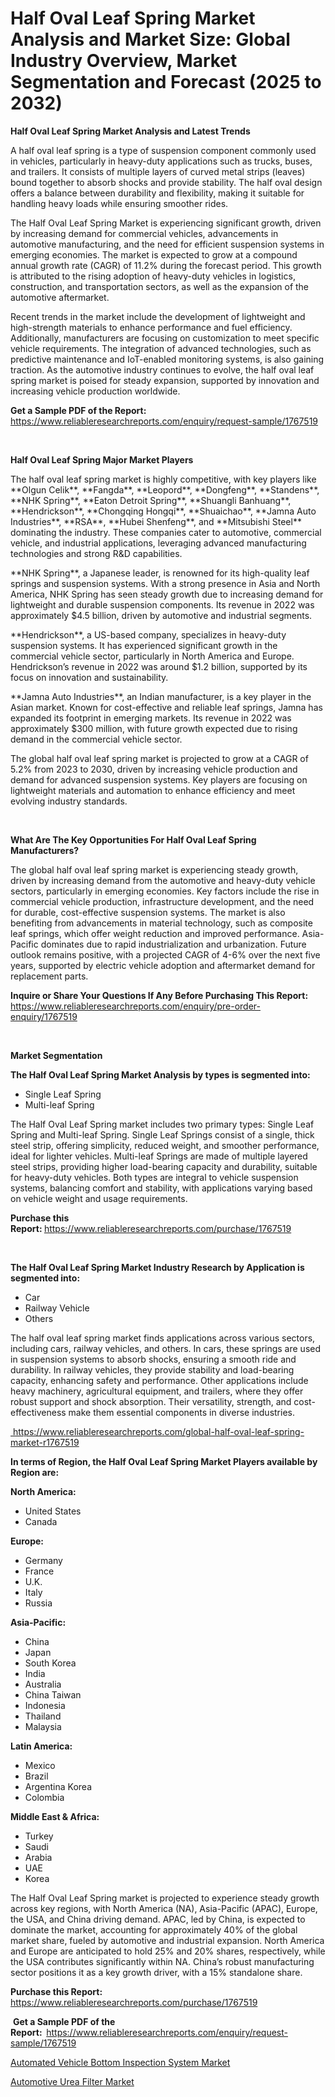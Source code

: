 <p><h1>Half Oval Leaf Spring Market Analysis and Market Size: Global Industry Overview, Market Segmentation and Forecast (2025 to 2032)</h1></p><p><strong>Half Oval Leaf Spring Market Analysis and Latest Trends</strong></p>
<p><p>A half oval leaf spring is a type of suspension component commonly used in vehicles, particularly in heavy-duty applications such as trucks, buses, and trailers. It consists of multiple layers of curved metal strips (leaves) bound together to absorb shocks and provide stability. The half oval design offers a balance between durability and flexibility, making it suitable for handling heavy loads while ensuring smoother rides.</p><p>The Half Oval Leaf Spring Market is experiencing significant growth, driven by increasing demand for commercial vehicles, advancements in automotive manufacturing, and the need for efficient suspension systems in emerging economies. The market is expected to grow at a compound annual growth rate (CAGR) of 11.2% during the forecast period. This growth is attributed to the rising adoption of heavy-duty vehicles in logistics, construction, and transportation sectors, as well as the expansion of the automotive aftermarket.</p><p>Recent trends in the market include the development of lightweight and high-strength materials to enhance performance and fuel efficiency. Additionally, manufacturers are focusing on customization to meet specific vehicle requirements. The integration of advanced technologies, such as predictive maintenance and IoT-enabled monitoring systems, is also gaining traction. As the automotive industry continues to evolve, the half oval leaf spring market is poised for steady expansion, supported by innovation and increasing vehicle production worldwide.</p></p>
<p><strong>Get a Sample PDF of the Report:&nbsp;</strong> <a href="https://www.reliableresearchreports.com/enquiry/request-sample/1767519?utm_campaign=34&utm_medium=2&utm_source=Github&utm_content=ia&utm_term=23012025&utm_id=half-oval-leaf-spring">https://www.reliableresearchreports.com/enquiry/request-sample/1767519</a></p>
<p>&nbsp;</p>
<p><strong>Half Oval Leaf Spring Major Market Players</strong></p>
<p><p>The half oval leaf spring market is highly competitive, with key players like **Olgun Celik**, **Fangda**, **Leopord**, **Dongfeng**, **Standens**, **NHK Spring**, **Eaton Detroit Spring**, **Shuangli Banhuang**, **Hendrickson**, **Chongqing Hongqi**, **Shuaichao**, **Jamna Auto Industries**, **RSA**, **Hubei Shenfeng**, and **Mitsubishi Steel** dominating the industry. These companies cater to automotive, commercial vehicle, and industrial applications, leveraging advanced manufacturing technologies and strong R&D capabilities.</p><p>**NHK Spring**, a Japanese leader, is renowned for its high-quality leaf springs and suspension systems. With a strong presence in Asia and North America, NHK Spring has seen steady growth due to increasing demand for lightweight and durable suspension components. Its revenue in 2022 was approximately $4.5 billion, driven by automotive and industrial segments.</p><p>**Hendrickson**, a US-based company, specializes in heavy-duty suspension systems. It has experienced significant growth in the commercial vehicle sector, particularly in North America and Europe. Hendrickson’s revenue in 2022 was around $1.2 billion, supported by its focus on innovation and sustainability.</p><p>**Jamna Auto Industries**, an Indian manufacturer, is a key player in the Asian market. Known for cost-effective and reliable leaf springs, Jamna has expanded its footprint in emerging markets. Its revenue in 2022 was approximately $300 million, with future growth expected due to rising demand in the commercial vehicle sector.</p><p>The global half oval leaf spring market is projected to grow at a CAGR of 5.2% from 2023 to 2030, driven by increasing vehicle production and demand for advanced suspension systems. Key players are focusing on lightweight materials and automation to enhance efficiency and meet evolving industry standards.</p></p>
<p>&nbsp;</p>
<p><strong>What Are The Key Opportunities For Half Oval Leaf Spring Manufacturers?</strong></p>
<p><p>The global half oval leaf spring market is experiencing steady growth, driven by increasing demand from the automotive and heavy-duty vehicle sectors, particularly in emerging economies. Key factors include the rise in commercial vehicle production, infrastructure development, and the need for durable, cost-effective suspension systems. The market is also benefiting from advancements in material technology, such as composite leaf springs, which offer weight reduction and improved performance. Asia-Pacific dominates due to rapid industrialization and urbanization. Future outlook remains positive, with a projected CAGR of 4-6% over the next five years, supported by electric vehicle adoption and aftermarket demand for replacement parts.</p></p>
<p><strong>Inquire or Share Your Questions If Any Before Purchasing This Report:</strong> <a href="https://www.reliableresearchreports.com/enquiry/pre-order-enquiry/1767519?utm_campaign=34&utm_medium=2&utm_source=Github&utm_content=ia&utm_term=23012025&utm_id=half-oval-leaf-spring">https://www.reliableresearchreports.com/enquiry/pre-order-enquiry/1767519</a></p>
<p>&nbsp;</p>
<p><strong>Market Segmentation</strong></p>
<p><strong>The Half Oval Leaf Spring Market Analysis by types is segmented into:</strong></p>
<p><ul><li>Single Leaf Spring</li><li>Multi-leaf Spring</li></ul></p>
<p><p>The Half Oval Leaf Spring market includes two primary types: Single Leaf Spring and Multi-leaf Spring. Single Leaf Springs consist of a single, thick steel strip, offering simplicity, reduced weight, and smoother performance, ideal for lighter vehicles. Multi-leaf Springs are made of multiple layered steel strips, providing higher load-bearing capacity and durability, suitable for heavy-duty vehicles. Both types are integral to vehicle suspension systems, balancing comfort and stability, with applications varying based on vehicle weight and usage requirements.</p></p>
<p><strong>Purchase this Report:&nbsp;</strong><a href="https://www.reliableresearchreports.com/purchase/1767519?utm_campaign=34&utm_medium=2&utm_source=Github&utm_content=ia&utm_term=23012025&utm_id=half-oval-leaf-spring">https://www.reliableresearchreports.com/purchase/1767519</a></p>
<p>&nbsp;</p>
<p><strong>The Half Oval Leaf Spring Market Industry Research by Application is segmented into:</strong></p>
<p><ul><li>Car</li><li>Railway Vehicle</li><li>Others</li></ul></p>
<p><p>The half oval leaf spring market finds applications across various sectors, including cars, railway vehicles, and others. In cars, these springs are used in suspension systems to absorb shocks, ensuring a smooth ride and durability. In railway vehicles, they provide stability and load-bearing capacity, enhancing safety and performance. Other applications include heavy machinery, agricultural equipment, and trailers, where they offer robust support and shock absorption. Their versatility, strength, and cost-effectiveness make them essential components in diverse industries.</p></p>
<p><a href="https://www.reliableresearchreports.com/global-half-oval-leaf-spring-market-r1767519?utm_campaign=34&utm_medium=2&utm_source=Github&utm_content=ia&utm_term=23012025&utm_id=half-oval-leaf-spring">&nbsp;https://www.reliableresearchreports.com/global-half-oval-leaf-spring-market-r1767519</a></p>
<p><strong>In terms of Region, the Half Oval Leaf Spring Market Players available by Region are:</strong></p>
<p>
    <p> <strong> North America: </strong>
        <ul>
            <li>United States</li>
            <li>Canada</li>
        </ul>
        </p> 
    <p> <strong> Europe: </strong>
        <ul>
            <li>Germany</li>
            <li>France</li>
            <li>U.K.</li>
            <li>Italy</li>
            <li>Russia</li>
        </ul>
        </p> 
    <p> <strong> Asia-Pacific: </strong>
        <ul>
            <li>China</li>
            <li>Japan</li>
            <li>South Korea</li>
            <li>India</li>
            <li>Australia</li>
            <li>China Taiwan</li>
            <li>Indonesia</li>
            <li>Thailand</li>
            <li>Malaysia</li>
        </ul>
        </p> 
    <p> <strong> Latin America: </strong>
        <ul>
            <li>Mexico</li>
            <li>Brazil</li>
            <li>Argentina Korea</li>
            <li>Colombia</li>
        </ul>
        </p> 
    <p> <strong> Middle East & Africa: </strong>
        <ul>
            <li>Turkey</li>
            <li>Saudi</li>
            <li>Arabia</li>
            <li>UAE</li>
            <li>Korea</li>
        </ul>
    </p>
    </p>
<p><p>The Half Oval Leaf Spring market is projected to experience steady growth across key regions, with North America (NA), Asia-Pacific (APAC), Europe, the USA, and China driving demand. APAC, led by China, is expected to dominate the market, accounting for approximately 40% of the global market share, fueled by automotive and industrial expansion. North America and Europe are anticipated to hold 25% and 20% shares, respectively, while the USA contributes significantly within NA. China’s robust manufacturing sector positions it as a key growth driver, with a 15% standalone share.</p></p>
<p><strong>Purchase this Report: </strong><a href="https://www.reliableresearchreports.com/purchase/1767519?utm_campaign=34&utm_medium=2&utm_source=Github&utm_content=ia&utm_term=23012025&utm_id=half-oval-leaf-spring">https://www.reliableresearchreports.com/purchase/1767519</a></p>
<p>&nbsp;<strong>Get a Sample PDF of the Report:&nbsp;&nbsp;</strong><a href="https://www.reliableresearchreports.com/enquiry/request-sample/1767519?utm_campaign=34&utm_medium=2&utm_source=Github&utm_content=ia&utm_term=23012025&utm_id=half-oval-leaf-spring">https://www.reliableresearchreports.com/enquiry/request-sample/1767519</a></p>
<p><strong></strong></p>
<p><p><a href="https://github.com/texterfredia780/Market-Research-Report-List-1/blob/main/automated-vehicle-bottom-inspection-system-market.md?utm_campaign=34&utm_medium=2&utm_source=Github&utm_content=ia&utm_term=23012025&utm_id=half-oval-leaf-spring">Automated Vehicle Bottom Inspection System Market</a></p><p><a href="https://github.com/guneycigdem35/Market-Research-Report-List-5/blob/main/automotive-urea-filter-market.md?utm_campaign=34&utm_medium=2&utm_source=Github&utm_content=ia&utm_term=23012025&utm_id=half-oval-leaf-spring">Automotive Urea Filter Market</a></p></p>